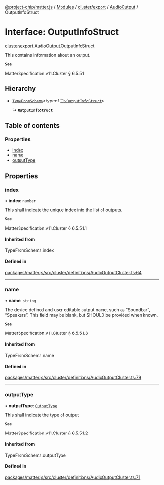 [@project-chip/matter.js](../README.md) / [Modules](../modules.md) / [cluster/export](../modules/cluster_export.md) / [AudioOutput](../modules/cluster_export.AudioOutput.md) / OutputInfoStruct

# Interface: OutputInfoStruct

[cluster/export](../modules/cluster_export.md).[AudioOutput](../modules/cluster_export.AudioOutput.md).OutputInfoStruct

This contains information about an output.

**`See`**

MatterSpecification.v11.Cluster § 6.5.5.1

## Hierarchy

- [`TypeFromSchema`](../modules/tlv_export.md#typefromschema)\<typeof [`TlvOutputInfoStruct`](../modules/cluster_export.AudioOutput.md#tlvoutputinfostruct)\>

  ↳ **`OutputInfoStruct`**

## Table of contents

### Properties

- [index](cluster_export.AudioOutput.OutputInfoStruct.md#index)
- [name](cluster_export.AudioOutput.OutputInfoStruct.md#name)
- [outputType](cluster_export.AudioOutput.OutputInfoStruct.md#outputtype)

## Properties

### index

• **index**: `number`

This shall indicate the unique index into the list of outputs.

**`See`**

MatterSpecification.v11.Cluster § 6.5.5.1.1

#### Inherited from

TypeFromSchema.index

#### Defined in

[packages/matter.js/src/cluster/definitions/AudioOutputCluster.ts:64](https://github.com/project-chip/matter.js/blob/558e12c94a201592c28c7bc0743705360b3e5ca6/packages/matter.js/src/cluster/definitions/AudioOutputCluster.ts#L64)

___

### name

• **name**: `string`

The device defined and user editable output name, such as “Soundbar”, “Speakers”. This field may be blank,
but SHOULD be provided when known.

**`See`**

MatterSpecification.v11.Cluster § 6.5.5.1.3

#### Inherited from

TypeFromSchema.name

#### Defined in

[packages/matter.js/src/cluster/definitions/AudioOutputCluster.ts:79](https://github.com/project-chip/matter.js/blob/558e12c94a201592c28c7bc0743705360b3e5ca6/packages/matter.js/src/cluster/definitions/AudioOutputCluster.ts#L79)

___

### outputType

• **outputType**: [`OutputType`](../enums/cluster_export.AudioOutput.OutputType.md)

This shall indicate the type of output

**`See`**

MatterSpecification.v11.Cluster § 6.5.5.1.2

#### Inherited from

TypeFromSchema.outputType

#### Defined in

[packages/matter.js/src/cluster/definitions/AudioOutputCluster.ts:71](https://github.com/project-chip/matter.js/blob/558e12c94a201592c28c7bc0743705360b3e5ca6/packages/matter.js/src/cluster/definitions/AudioOutputCluster.ts#L71)
